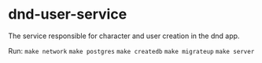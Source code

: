 # dnd-user-service

The service responsible for character and user creation in the dnd app.

Run:
`make network`
`make postgres`
`make createdb`
`make migrateup`
`make server`

